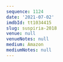 ```yaml
---
sequence: 1124
date: '2021-07-02'
imdbId: tt1034415
slug: suspiria-2018
venue: null
venueNotes: null
medium: Amazon
mediumNotes: null
---
```


